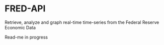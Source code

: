 # FRED-API
Retrieve, analyze and graph real-time time-series from the Federal Reserve Economic Data

Read-me in progress
